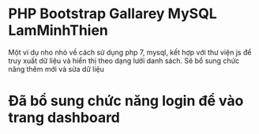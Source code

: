 # PHP Bootstrap Gallarey MySQL LamMinhThien
 Một ví dụ nho nhỏ về cách sử dụng php 7, mysql, kết hợp với thư viện js để truy xuất dữ liệu và hiển thị theo dạng lưới danh sách. Sẽ bổ sung chức năng thêm mới và sửa dữ liệu
 # Đã bổ sung chức năng login để vào trang dashboard
